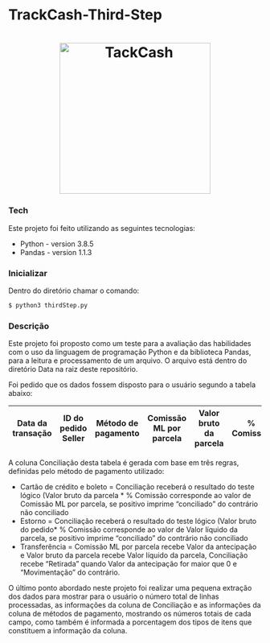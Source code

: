 # TrackCash-Third-Step

<h1 align="center">
  <img alt="TackCash" title="TackCash" src="https://scontent-gru2-2.cdninstagram.com/v/t51.2885-19/s320x320/75487952_484171055518655_7311530687218057216_n.jpg?_nc_ht=scontent-gru2-2.cdninstagram.com&_nc_ohc=099peI-odLgAX_zbfBM&oh=29e463dac08cd8f05f4b2511dbc85bbf&oe=5FB200AE" width="300px" />
</h1>

### Tech

Este projeto foi feito utilizando as seguintes tecnologias:

* Python - version 3.8.5
* Pandas - version 1.1.3

### Inicializar

Dentro do diretório chamar o comando:

```sh
$ python3 thirdStep.py
```
### Descrição

Este projeto foi proposto como um teste para a avaliação das habilidades com o uso da linguagem de programação Python e da biblioteca Pandas, para a leitura e processamento de um arquivo. O arquivo está dentro do diretório Data na raiz deste repositório.

Foi pedido que os dados fossem disposto para o usuário segundo a tabela abaixo:

| Data da transação | ID do pedido Seller| Método de pagamento |Comissão ML por parcela|Valor bruto da parcela|% Comissão|Conciliação|
|:-------------:|:-------------:|:-----:|:-----:|:-----:|:-----:|:-----:|

A coluna Conciliação desta tabela é gerada com base em três regras, definidas pelo método de pagamento utilizado:
* Cartão de crédito e boleto = Conciliação receberá o resultado do teste lógico (Valor bruto da parcela * % Comissão corresponde ao valor de Comissão ML por parcela, se positivo imprime “conciliado” do contrário não conciliado
* Estorno = Conciliação receberá o resultado do teste lógico (Valor bruto do pedido* % Comissão corresponde ao valor de Valor líquido da parcela, se positivo imprime “conciliado” do contrário não conciliado
* Transferência = Comissão ML por parcela recebe Valor da antecipação e Valor bruto da parcela recebe Valor líquido da parcela, Conciliação recebe “Retirada” quando Valor da antecipação for maior que 0 e “Movimentação” do contrário.  

O último ponto abordado neste projeto foi realizar uma pequena extração dos dados para mostrar para o usuário o número total de linhas processadas, as informações da coluna de Conciliação e as informações da coluna de métodos de pagamento, mostrando os números totais de cada campo, como também é informada a porcentagem dos tipos de itens que constituem a informação da coluna.

